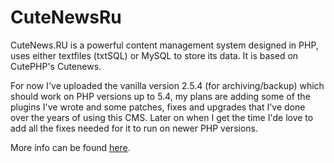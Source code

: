 # CuteNewsRu
CuteNews.RU is a powerful content management system designed in PHP, uses either textfiles (txtSQL) or MySQL to store its data. It is based on CutePHP's Cutenews.


For now I've uploaded the vanilla version 2.5.4 (for archiving/backup) which should work on PHP versions up to 5.4, my plans are adding some of the plugins I've wrote and some patches, fixes and upgrades that I've done over the years of using this CMS. Later on when I get the time I'de love to add all the fixes needed for it to run on newer PHP versions.

More info can be found [here](https://web.archive.org/web/20220516082552/http://forum.cutenewsru.com/).
